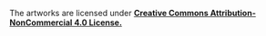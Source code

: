 The artworks are licensed under **[Creative Commons Attribution-NonCommercial 4.0 License.](LICENSE)**
